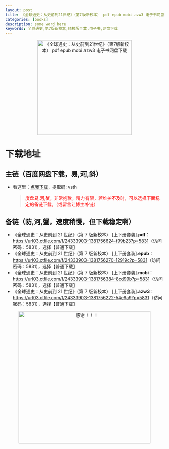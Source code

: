 ```yaml
---
layout: post
title: 《全球通史：从史前到21世纪》（第7版新校本） pdf epub mobi azw3 电子书网盘下载
categories: [books]
description: some word here
keywords: 全球通史,第7版新校本,精校版全本,电子书,网盘下载
---
```


<div align="center"><img src="https://qweree.cn/wp-content/uploads/2024/10/quan-qiu-tong-shi-tuya.jpg" alt="《全球通史：从史前到21世纪》（第7版新校本） pdf epub mobi azw3 电子书网盘下载" width="300px" height="auto"></div>

# 下载地址

## 主链（百度网盘下载，易,河,斜）

- 看这里：[点我下载](https://pan.baidu.com/s/1iMXUbSbtZQZjDcqDmnWUyw?pwd=vsth)，提取码: vsth

  > <p style="color:red" >度盘易,河,蟹，非常抱歉。精力有限，若维护不及时，可以选择下面稳定的备链下载。（或留言让博主补链）</p>

## 备链（防,河,蟹，速度稍慢，但下载稳定啊）

- 《全球通史：从史前到 21 世纪》（第 7 版新校本） [上下册套装].**pdf**：<https://url03.ctfile.com/f/24333903-1381756624-f99b23?p=5831>（访问密码：5831），选择【普通下载】
- 《全球通史：从史前到 21 世纪》（第 7 版新校本） [上下册套装].**epub**：<https://url03.ctfile.com/f/24333903-1381756270-12919c?p=5831>（访问密码：5831），选择【普通下载】
- 《全球通史：从史前到 21 世纪》（第 7 版新校本） [上下册套装].**mobi**：<https://url03.ctfile.com/f/24333903-1381756384-8cd99b?p=5831>（访问密码：5831），选择【普通下载】
- 《全球通史：从史前到 21 世纪》（第 7 版新校本） [上下册套装].**azw3**：<https://url03.ctfile.com/f/24333903-1381756222-54e9a9?p=5831>（访问密码：5831），选择【普通下载】

<div align="center"><img src="https://pic.imgdb.cn/item/661246bf68eb935713c7f81c.gif" alt="感谢！！！" width="420px" height="auto"/></div>
